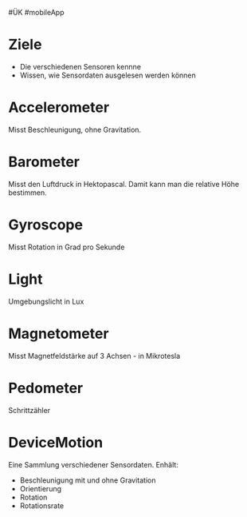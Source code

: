 #ÜK
#mobileApp

# Ziele

- Die verschiedenen Sensoren kennne
- Wissen, wie Sensordaten ausgelesen werden können

# Accelerometer

Misst Beschleunigung, ohne Gravitation. 

# Barometer

Misst den Luftdruck in Hektopascal. Damit kann man die relative Höhe bestimmen.

# Gyroscope

Misst Rotation in Grad pro Sekunde

# Light

Umgebungslicht in Lux

# Magnetometer

Misst Magnetfeldstärke auf 3 Achsen - in Mikrotesla

# Pedometer

Schrittzähler

# DeviceMotion

Eine Sammlung verschiedener Sensordaten. Enhält:

- Beschleunigung mit und ohne Gravitation
- Orientierung
- Rotation
- Rotationsrate